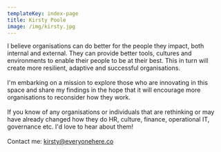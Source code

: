 ```yaml
---
templateKey: index-page
title: Kirsty Poole
image: /img/kirsty.jpg
---
```


I believe organisations can do better for the people they impact, both internal and external. They can provide better tools, cultures and environments to enable their people to be at their best. This in turn will create more resilient, adaptive and successful organisations.\
\
I'm embarking on a mission to explore those who are innovating in this space and share my findings in the hope that it will encourage more organisations to reconsider how they work.\
\
If you know of any organisations or individuals that are rethinking or may have already changed how they do HR, culture, finance, operational IT, governance etc. I'd love to hear about them!\
\
Contact me: kirsty@everyonehere.co
